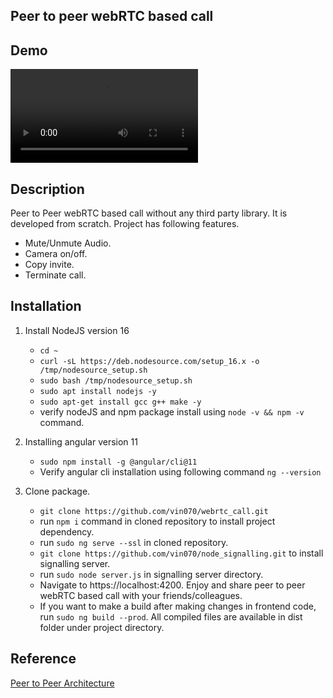 ## Peer to peer webRTC based call

## Demo
![Peer to peer call demo](/docs/demo.mp4)

## Description
Peer to Peer webRTC based call without any third party library. It is developed from scratch. Project has following features.
- Mute/Unmute Audio.
- Camera on/off.
- Copy invite.
- Terminate call.

## Installation
1. Install NodeJS version 16
    - `cd ~`
    - `curl -sL https://deb.nodesource.com/setup_16.x -o /tmp/nodesource_setup.sh`
    - `sudo bash /tmp/nodesource_setup.sh`
    - `sudo apt install nodejs -y `
    - `sudo apt-get install gcc g++ make -y`
    - verify nodeJS and npm package install using `node -v && npm -v` command.

2. Installing angular version 11
    - `sudo npm install -g @angular/cli@11`
    - Verify angular cli installation using following command
`ng --version`

3. Clone package.  
    - `git clone https://github.com/vin070/webrtc_call.git`
    - run `npm i` command in cloned repository to install project dependency.
    - run `sudo ng serve --ssl` in cloned repository.
    - `git clone https://github.com/vin070/node_signalling.git` to install signalling server.
    - run `sudo node server.js` in signalling server directory.
    - Navigate to https://localhost:4200. Enjoy and share peer to peer webRTC based call with your friends/colleagues.
    - If you want to make a build after making changes in frontend code, run `sudo ng build --prod`. All compiled files are available in dist folder under project directory.

## Reference
[Peer to Peer Architecture](https://developer.mozilla.org/en-US/docs/Web/API/WebRTC_API/Signaling_and_video_calling)